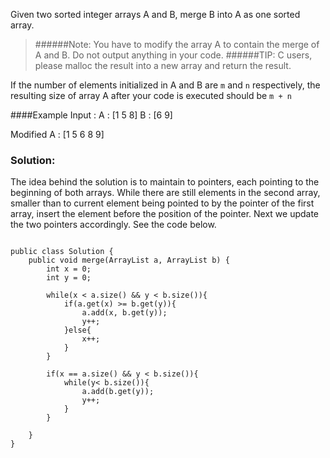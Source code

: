 Given two sorted integer arrays A and B, merge B into A as one sorted array.

>######Note:
You have to modify the array A to contain the merge of A and B. Do not output anything in your code.
>######TIP:
C users, please malloc the result into a new array and return the result.

If the number of elements initialized in A and B are `m` and `n` respectively, the resulting size of array A after your code is executed should be `m + n`

####Example
Input :
         A : [1 5 8]
         B : [6 9]

Modified A : [1 5 6 8 9]


### Solution:
The idea behind the solution is to maintain to pointers, each pointing to the beginning of both arrays. While there are still elements in the second array, smaller than to current element being pointed to by the pointer of the first array, insert the element before the position of the pointer. Next we update the two pointers accordingly. See the code below.

<pre><code>
public class Solution {
	public void merge(ArrayList<Integer> a, ArrayList<Integer> b) {
	    int x = 0;
	    int y = 0;

	    while(x < a.size() && y < b.size()){
	        if(a.get(x) >= b.get(y)){
	            a.add(x, b.get(y));
	            y++;
	        }else{
	            x++;
	        }
	    }

	    if(x == a.size() && y < b.size()){
	        while(y< b.size()){
	            a.add(b.get(y));
	            y++;
	        }
	    }

	}
}
</code></pre>

